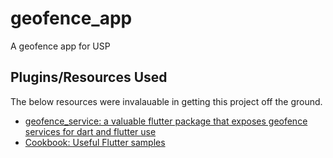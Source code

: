 # geofence_app

A geofence app for USP 

## Plugins/Resources Used

The below resources were invalauable in getting this project off the ground.

- [geofence_service: a valuable flutter package that exposes geofence services for dart and flutter use](https://pub.dev/packages/geofence_service)
- [Cookbook: Useful Flutter samples](https://docs.flutter.dev/cookbook)
